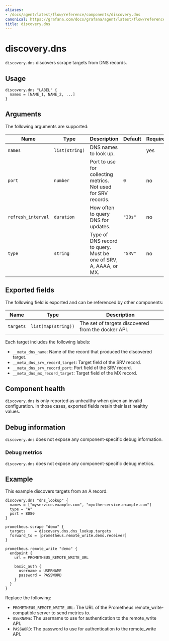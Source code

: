 ```yaml
---
aliases:
- /docs/agent/latest/flow/reference/components/discovery.dns
canonical: https://grafana.com/docs/grafana/agent/latest/flow/reference/components/discovery.dns/
title: discovery.dns
---
```


# discovery.dns

`discovery.dns` discovers scrape targets from DNS records.

## Usage

```river
discovery.dns "LABEL" {
  names = [NAME_1, NAME_2, ...]
}
```

## Arguments

The following arguments are supported:

Name | Type | Description | Default | Required
---- | ---- | ----------- | ------- | --------
`names` | `list(string)` | DNS names to look up. | | yes
`port` | `number` | Port to use for collecting metrics. Not used for SRV records. | `0` | no
`refresh_interval` | `duration` | How often to query DNS for updates. | `"30s"` | no
`type` | `string` | Type of DNS record to query. Must be one of SRV, A, AAAA, or MX. | `"SRV"` | no

## Exported fields

The following field is exported and can be referenced by other components:

Name | Type | Description
---- | ---- | -----------
`targets` | `list(map(string))` | The set of targets discovered from the docker API.

Each target includes the following labels:

* `__meta_dns_name`: Name of the record that produced the discovered target.
* `__meta_dns_srv_record_target`: Target field of the SRV record.
* `__meta_dns_srv_record_port`: Port field of the SRV record.
* `__meta_dns_mx_record_target`: Target field of the MX record.


## Component health

`discovery.dns` is only reported as unhealthy when given an invalid
configuration. In those cases, exported fields retain their last healthy
values.

## Debug information

`discovery.dns` does not expose any component-specific debug information.

### Debug metrics

`discovery.dns` does not expose any component-specific debug metrics.

## Example

This example discovers targets from an A record.

```river
discovery.dns "dns_lookup" {
  names = ["myservice.example.com", "myotherservice.example.com"]
  type = "A"
  port = 8080
}

prometheus.scrape "demo" {
  targets    = discovery.dns.dns_lookup.targets
  forward_to = [prometheus.remote_write.demo.receiver]
}

prometheus.remote_write "demo" {
  endpoint {
    url = PROMETHEUS_REMOTE_WRITE_URL

    basic_auth {
      username = USERNAME
      password = PASSWORD
    }
  }
}
```
Replace the following:
  - `PROMETHEUS_REMOTE_WRITE_URL`: The URL of the Prometheus remote_write-compatible server to send metrics to.
  - `USERNAME`: The username to use for authentication to the remote_write API.
  - `PASSWORD`: The password to use for authentication to the remote_write API.